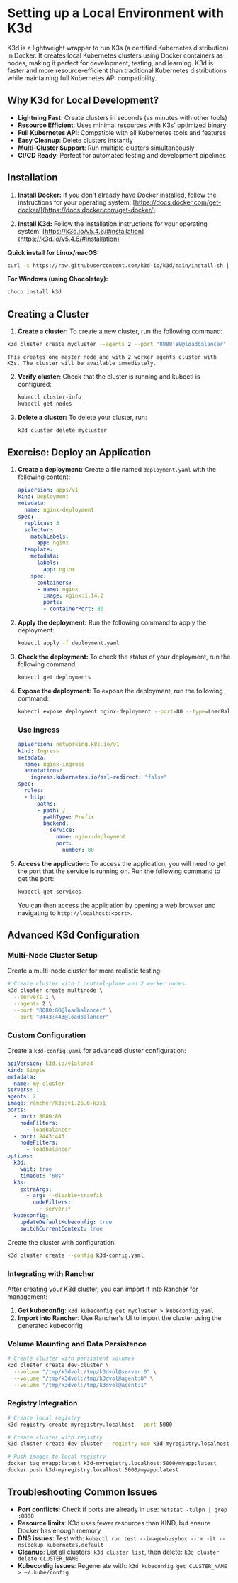 # Setting up a Local Environment with K3d

K3d is a lightweight wrapper to run K3s (a certified Kubernetes distribution) in Docker. It creates local Kubernetes clusters using Docker containers as nodes, making it perfect for development, testing, and learning. K3d is faster and more resource-efficient than traditional Kubernetes distributions while maintaining full Kubernetes API compatibility.

## Why K3d for Local Development?

- **Lightning Fast**: Create clusters in seconds (vs minutes with other tools)
- **Resource Efficient**: Uses minimal resources with K3s' optimized binary
- **Full Kubernetes API**: Compatible with all Kubernetes tools and features
- **Easy Cleanup**: Delete clusters instantly
- **Multi-Cluster Support**: Run multiple clusters simultaneously
- **CI/CD Ready**: Perfect for automated testing and development pipelines

## Installation

1.  **Install Docker:** If you don't already have Docker installed, follow the instructions for your operating system: [https://docs.docker.com/get-docker/](https://docs.docker.com/get-docker/)

2.  **Install K3d:** Follow the installation instructions for your operating system: [https://k3d.io/v5.4.6/#installation](https://k3d.io/v5.4.6/#installation)

   **Quick install for Linux/macOS:**
   ```bash
   curl -s https://raw.githubusercontent.com/k3d-io/k3d/main/install.sh | bash
   ```

   **For Windows (using Chocolatey):**
   ```powershell
   choco install k3d
   ```

## Creating a Cluster

1.  **Create a cluster:** To create a new cluster, run the following command:

   ```bash
   k3d cluster create mycluster --agents 2 --port "8080:80@loadbalancer" --port "8443:443@loadbalancer"
   ```

    This creates one master node and with 2 worker agents cluster with K3s. The cluster will be available immediately.

2.  **Verify cluster:** Check that the cluster is running and kubectl is configured:

    ```bash
    kubectl cluster-info
    kubectl get nodes
    ```

3.  **Delete a cluster:** To delete your cluster, run:

    ```bash
    k3d cluster delete mycluster
    ```

## Exercise: Deploy an Application

1.  **Create a deployment:** Create a file named `deployment.yaml` with the following content:

    ```yaml
    apiVersion: apps/v1
    kind: Deployment
    metadata:
      name: nginx-deployment
    spec:
      replicas: 3
      selector:
        matchLabels:
          app: nginx
      template:
        metadata:
          labels:
            app: nginx
        spec:
          containers:
          - name: nginx
            image: nginx:1.14.2
            ports:
            - containerPort: 80
    ```

2.  **Apply the deployment:** Run the following command to apply the deployment:

    ```bash
    kubectl apply -f deployment.yaml
    ```

3.  **Check the deployment:** To check the status of your deployment, run the following command:

    ```bash
    kubectl get deployments
    ```

4.  **Expose the deployment:** To expose the deployment, run the following command:

    ```bash
    kubectl expose deployment nginx-deployment --port=80 --type=LoadBalancer
    ```

    ### Use Ingress
    
    ```yaml
    apiVersion: networking.k8s.io/v1
    kind: Ingress
    metadata:
      name: nginx-ingress
      annotations:
        ingress.kubernetes.io/ssl-redirect: "false"
    spec:
      rules:
      - http:
          paths:
          - path: /
            pathType: Prefix
            backend:
              service:
                name: nginx-deployment
                port:
                  number: 80
    ```

5.  **Access the application:** To access the application, you will need to get the port that the service is running on. Run the following command to get the port:

    ```bash
    kubectl get services
    ```

    You can then access the application by opening a web browser and navigating to `http://localhost:<port>`.

## Advanced K3d Configuration

### Multi-Node Cluster Setup

Create a multi-node cluster for more realistic testing:

```bash
# Create cluster with 1 control-plane and 2 worker nodes
k3d cluster create multinode \
  --servers 1 \
  --agents 2 \
  --port "8080:80@loadbalancer" \
  --port "8443:443@loadbalancer"
```

### Custom Configuration

Create a `k3d-config.yaml` for advanced cluster configuration:

```yaml
apiVersion: k3d.io/v1alpha4
kind: Simple
metadata:
  name: my-cluster
servers: 1
agents: 2
image: rancher/k3s:v1.26.0-k3s1
ports:
  - port: 8080:80
    nodeFilters:
      - loadbalancer
  - port: 8443:443
    nodeFilters:
      - loadbalancer
options:
  k3d:
    wait: true
    timeout: "60s"
  k3s:
    extraArgs:
      - arg: --disable=traefik
        nodeFilters:
          - server:*
  kubeconfig:
    updateDefaultKubeconfig: true
    switchCurrentContext: true
```

Create the cluster with configuration:

```bash
k3d cluster create --config k3d-config.yaml
```

### Integrating with Rancher

After creating your K3d cluster, you can import it into Rancher for management:

1. **Get kubeconfig**: `k3d kubeconfig get mycluster > kubeconfig.yaml`
2. **Import into Rancher**: Use Rancher's UI to import the cluster using the generated kubeconfig

### Volume Mounting and Data Persistence

```bash
# Create cluster with persistent volumes
k3d cluster create dev-cluster \
  --volume "/tmp/k3dvol:/tmp/k3dvol@server:0" \
  --volume "/tmp/k3dvol:/tmp/k3dvol@agent:0" \
  --volume "/tmp/k3dvol:/tmp/k3dvol@agent:1"
```

### Registry Integration

```bash
# Create local registry
k3d registry create myregistry.localhost --port 5000

# Create cluster with registry
k3d cluster create dev-cluster --registry-use k3d-myregistry.localhost:5000

# Push images to local registry
docker tag myapp:latest k3d-myregistry.localhost:5000/myapp:latest
docker push k3d-myregistry.localhost:5000/myapp:latest
```

## Troubleshooting Common Issues

- **Port conflicts**: Check if ports are already in use: `netstat -tulpn | grep :8080`
- **Resource limits**: K3d uses fewer resources than KIND, but ensure Docker has enough memory
- **DNS issues**: Test with: `kubectl run test --image=busybox --rm -it -- nslookup kubernetes.default`
- **Cleanup**: List all clusters: `k3d cluster list`, then delete: `k3d cluster delete CLUSTER_NAME`
- **Kubeconfig issues**: Regenerate with: `k3d kubeconfig get CLUSTER_NAME > ~/.kube/config`
